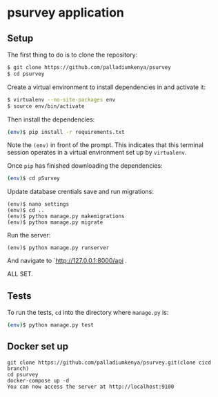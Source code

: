 # psurvey application

## Setup

The first thing to do is to clone the repository:

```sh
$ git clone https://github.com/palladiumkenya/psurvey
$ cd psurvey
```

Create a virtual environment to install dependencies in and activate it:

```sh
$ virtualenv --no-site-packages env
$ source env/bin/activate
```

Then install the dependencies:

```sh
(env)$ pip install -r requirements.txt
```
Note the `(env)` in front of the prompt. This indicates that this terminal
session operates in a virtual environment set up by `virtualenv`.

Once `pip` has finished downloading the dependencies:
```sh
(env)$ cd pSurvey
```

Update database crentials save and run migrations:
```
(env)$ nano settings
(env)$ cd ..
(env)$ python manage.py makemigrations
(env)$ python manage.py migrate
```

Run the server:
```
(env)$ python manage.py runserver
```
And navigate to `http://127.0.0.1:8000/api .

ALL SET.

## Tests

To run the tests, `cd` into the directory where `manage.py` is:
```sh
(env)$ python manage.py test
```

## Docker set up
    git clone https://github.com/palladiumkenya/psurvey.git(clone cicd branch)
    cd psurvey
    docker-compose up -d
    You can now access the server at http://localhost:9100
